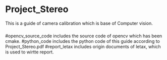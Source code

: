 # Project_Stereo
This is a guide of camera calibration which is base of Computer vision.
###
#opencv_source_code  includes the source code of opencv which has been cmake.
#python_code includes the python code of this guide according to Project_Stereo.pdf
#report_letax includes origin documents of letax, which is used to wirtte report.


